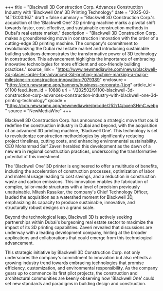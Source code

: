 +++
title = "Blackwell 3D Construction Corp. Advances Construction Industry with 'Blackwell One' 3D Printing Technology"
date = "2025-02-14T13:00:16Z"
draft = false
summary = "Blackwell 3D Construction Corp.'s acquisition of the 'Blackwell One' 3D printing machine marks a pivotal shift towards faster, cost-effective, and sustainable construction methods in Dubai's real estate market."
description = "Blackwell 3D Construction Corp. makes a groundbreaking move in construction innovation with the order of a cutting-edge 3D printing machine. The company's commitment to revolutionizing the Dubai real estate market and introducing sustainable building solutions demonstrates the transformative power of 3D technology in construction. This advancement highlights the importance of embracing innovative technologies for more efficient and eco-friendly building practices."
source_link = "https://www.newmediawire.com/news/blackwell-3d-places-order-for-advanced-3d-printing-machine-marking-a-major-milestone-in-construction-innovation-7079389"
enclosure = "https://cdn.newsramp.app/banners/business-corporate-1.jpg"
article_id = 91100
feed_item_id = 10888
url = "/202502/91100-blackwell-3d-construction-corp-advances-construction-industry-with-blackwell-one-3d-printing-technology"
qrcode = "https://cdn.newsramp.app/newmediawire/qrcode/252/14/oxenSHmC.webp"
source = "NewMediaWire"
+++

<p>Blackwell 3D Construction Corp. has announced a strategic move that could redefine the construction industry in Dubai and beyond, with the acquisition of an advanced 3D printing machine, 'Blackwell One'. This technology is set to revolutionize construction methodologies by significantly reducing project timelines, cutting costs, and enhancing environmental sustainability. CEO Mohammad Saif Zaveri heralded this development as the dawn of a new era in regional construction practices, underscoring the transformative potential of this investment.</p><p>The 'Blackwell One' 3D printer is engineered to offer a multitude of benefits, including the acceleration of construction processes, optimization of labor and material usage leading to cost savings, and a reduction in construction waste and carbon emissions. This innovation enables the fabrication of complex, tailor-made structures with a level of precision previously unattainable. Mitesh Rasaikar, the company's Chief Technology Officer, lauded the acquisition as a watershed moment for Blackwell 3D, emphasizing its capacity to produce sustainable, innovative, and structurally robust designs on a grand scale.</p><p>Beyond the technological leap, Blackwell 3D is actively seeking partnerships within Dubai's burgeoning real estate sector to maximize the impact of its 3D printing capabilities. Zaveri revealed that discussions are underway with a leading development company, hinting at the broader applications and collaborations that could emerge from this technological advancement.</p><p>This strategic initiative by Blackwell 3D Construction Corp. not only underscores the company's commitment to innovation but also reflects a growing industry trend towards embracing technologies that promise efficiency, customization, and environmental responsibility. As the company gears up to commence its first pilot projects, the construction and architectural communities are keenly observing how 'Blackwell One' could set new standards and paradigms in building design and construction.</p>